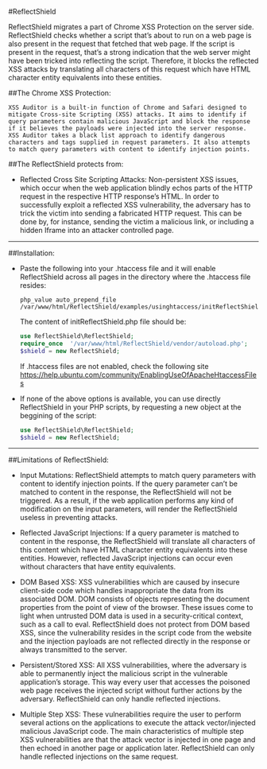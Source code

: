 #ReflectShield

ReflectShield migrates a part of Chrome XSS Protection on the server side. ReflectShield checks whether a script that’s about to run on a web page is also present in the request that fetched that web page. If the script is present in the request, that’s a strong indication that the web server might have been tricked into reflecting the script. Therefore, it blocks the reflected XSS attacks by translating all characters of this request which have HTML character entity equivalents into these entities.

##The Chrome XSS Protection:

	XSS Auditor is a built-in function of Chrome and Safari designed to mitigate Cross-site Scripting (XSS) attacks. It aims to identify if query parameters contain malicious JavaScript and block the response if it believes the payloads were injected into the server response. XSS Auditor takes a black list approach to identify dangerous characters and tags supplied in request parameters. It also attempts to match query parameters with content to identify injection points.

##The ReflectShield protects from:

* Reflected Cross Site Scripting Attacks: Non-persistent XSS issues, which occur when the web application blindly echos parts of the HTTP request in the respective HTTP response’s HTML. In order to successfully exploit a reflected XSS vulnerability, the adversary has to trick the victim into sending a fabricated HTTP request. This can be done by, for instance, sending the victim a malicious link, or including a hidden Iframe into an attacker controlled page.

___

##Installation:

* Paste the following into your .htaccess file and it will enable ReflectShield across all pages in the directory where the .htaccess file resides:

	```
	php_value auto_prepend_file /var/www/html/ReflectShield/examples/usinghtaccess/initReflectShield.php
	```

	The content of initReflectShield.php file should be:

	```php
	use ReflectShield\ReflectShield;
	require_once  '/var/www/html/ReflectShield/vendor/autoload.php'; 
	$shield = new ReflectShield;
	```

	If .htaccess files are not enabled, check the following site https://help.ubuntu.com/community/EnablingUseOfApacheHtaccessFiles

* If none of the above options is available, you can use directly ReflectShield in your PHP scripts, by requesting a new object at the beggining of the script:

	```php
	use ReflectShield\ReflectShield;
	$shield = new ReflectShield;
	```
___

##Limitations of ReflectShield:

* Input Mutations: ReflectShield attempts to match query parameters with content to identify injection points. If the query parameter can’t be matched to content in the response, the ReflectShield will not be triggered. As a result, if the web application performs any kind of modification on the input parameters, will render the ReflectShield useless in preventing attacks.

*  Reflected JavaScript Injections: If a query parameter is matched to content in the response, the ReflectShield will translate all characters of this content which have HTML character entity equivalents into these entities. However, reflected JavaScript injections can occur even without characters that have entity equivalents.

* DOM Based XSS: XSS vulnerabilities which are caused by insecure client-side code which handles inappropriate the data from its associated DOM. DOM consists of objects representing the document properties from the point of view of the browser. These issues come to light when untrusted DOM data is used in a security-critical context, such as a call to eval. ReflectShield does not protect from DOM based XSS, since the vulnerability resides in the script code from the website and the injection payloads are not reflected directly in the response or always transmitted to the server.
 
* Persistent/Stored XSS: All XSS vulnerabilities, where the adversary is able to permanently inject the malicious script in the vulnerable application’s storage. This way every user that accesses the poisoned web page receives the injected script without further actions by the adversary. ReflectShield can only handle reflected injections.

* Multiple Step XSS: These vulnerabilities require the user to perform several actions on the applications to execute the attack vector/injected malicious JavaScript code. The main characteristics of multiple step XSS vulnerabilities are that the attack vector is injected in one page and then echoed in another page or application later. ReflectShield can only handle reflected injections on the same request.


